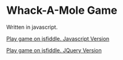 # Whack-A-Mole Game

Written in javascript.

[Play game on jsfiddle. Javascript Version](http://jsfiddle.net/icemancast/3H7eL/)

[Play game on jsfiddle. JQuery Version](http://jsfiddle.net/icemancast/gZB5L/)

